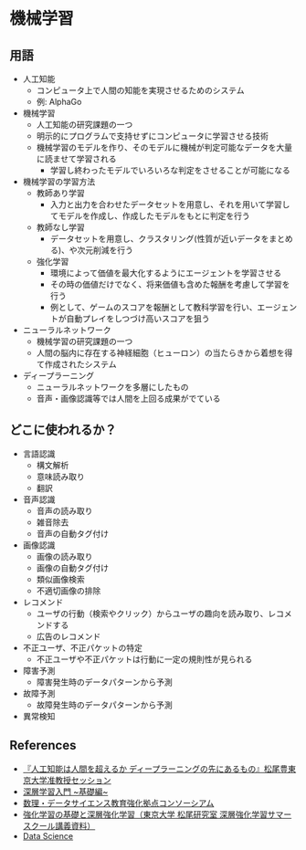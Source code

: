 # 機械学習

## 用語

- 人工知能
  - コンピュータ上で人間の知能を実現させるためのシステム
  - 例: AlphaGo
- 機械学習
  - 人工知能の研究課題の一つ
  - 明示的にプログラムで支持せずにコンピュータに学習させる技術
  - 機械学習のモデルを作り、そのモデルに機械が判定可能なデータを大量に読ませて学習される
    - 学習し終わったモデルでいろいろな判定をさせることが可能になる
- 機械学習の学習方法
  - 教師あり学習
    - 入力と出力を合わせたデータセットを用意し、それを用いて学習してモデルを作成し、作成したモデルをもとに判定を行う
  - 教師なし学習
    - データセットを用意し、クラスタリング(性質が近いデータをまとめる)、や次元削減を行う
  - 強化学習
    - 環境によって価値を最大化するようにエージェントを学習させる
    - その時の価値だけでなく、将来価値も含めた報酬を考慮して学習を行う
    - 例として、ゲームのスコアを報酬として教科学習を行い、エージェントが自動プレイをしつづけ高いスコアを狙う
- ニューラルネットワーク
  - 機械学習の研究課題の一つ
  - 人間の脳内に存在する神経細胞（ヒューロン）の当たらきから着想を得て作成されたシステム
- ディープラーニング
  - ニューラルネットワークを多層にしたもの
  - 音声・画像認識等では人間を上回る成果がでている

## どこに使われるか？

- 言語認識
  - 構文解析
  - 意味読み取り
  - 翻訳
- 音声認識
  - 音声の読み取り
  - 雑音除去
  - 音声の自動タグ付け
- 画像認識
  - 画像の読み取り
  - 画像の自動タグ付け
  - 類似画像検索
  - 不適切画像の排除
- レコメンド
  - ユーザの行動（検索やクリック）からユーザの趣向を読み取り、レコメンドする
  - 広告のレコメンド
- 不正ユーザ、不正パケットの特定
  - 不正ユーザや不正パケットは行動に一定の規則性が見られる
- 障害予測
  - 障害発生時のデータパターンから予測
- 故障予測
  - 故障発生時のデータパターンから予測
- 異常検知

## References

- [『人工知能は人間を超えるか ディープラーニングの先にあるもの』松尾豊東京大学准教授セッション](https://www.youtube.com/watch?v=lqywEafvq_Q)
- [深層学習入門 ~基礎編~](https://qiita.com/kuroitu/items/221e8c477ffdd0774b6b)
- [数理・データサイエンス教育強化拠点コンソーシアム](http://www.mi.u-tokyo.ac.jp/consortium/e-learning.html)
- [強化学習の基礎と深層強化学習（東京大学 松尾研究室 深層強化学習サマースクール講義資料）](https://www.slideshare.net/ShotaImai3/rlssdeepreinforcementlearning)
- [Data Science](https://github.com/ossu/data-science)
